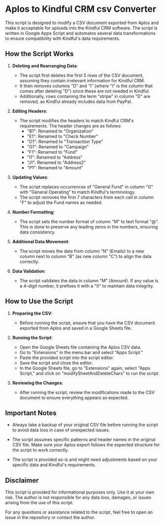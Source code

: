 # Aplos to Kindful CRM csv Converter 

This script is designed to modify a CSV document exported from Aplos and make it acceptable for uploads into the Kindful CRM software. The script is written in Google Apps Script and automates several data transformations to ensure compatibility with Kindful's data requirements.

## How the Script Works

1. **Deleting and Rearranging Data**:
   - The script first deletes the first 5 rows of the CSV document, assuming they contain irrelevant information for Kindful CRM.
   - It then removes columns "D" and "I" (where "I" is the column that comes after deleting "D") since these are not needed in Kindful.
   - Additionally, rows containing the term "stripe" in column "D" are removed, as Kindful already includes data from PayPal.

2. **Editing Headers**:
   - The script modifies the headers to match Kindful CRM's requirements. The header changes are as follows:
     - "B1": Renamed to "Organization"
     - "E1": Renamed to "Check Number"
     - "D1": Renamed to "Transaction Type"
     - "G1": Renamed to "Campaign"
     - "F1": Renamed to "Fund"
     - "I1": Renamed to "Address"
     - "J1": Renamed to "Address2"
     - "P1": Renamed to "Amount"

3. **Updating Values**:
   - The script replaces occurrences of "General Fund" in column "G" with "General Operating" to match Kindful's terminology.
   - The script removes the first 7 characters from each cell in column "F" to adjust the Fund names as needed.

4. **Number Formatting**:
   - The script sets the number format of column "M" to text format "@". This is done to preserve any leading zeros in the numbers, ensuring data consistency.

5. **Additional Data Movement**:
   - The script moves the data from column "N" (Emails) to a new column next to column "B" (as new column "C") to align the data correctly.

6. **Data Validation**:
   - The script validates the data in column "M" (Amount). If any value is a 4-digit number, it prefixes it with a "0" to maintain data integrity.

## How to Use the Script

1. **Preparing the CSV**:
   - Before running the script, ensure that you have the CSV document exported from Aplos and saved in a Google Sheets file.

2. **Running the Script**:
   - Open the Google Sheets file containing the Aplos CSV data.
   - Go to "Extensions" in the menu bar and select "Apps Script."
   - Paste the provided script into the script editor.
   - Save the script and close the editor.
   - In the Google Sheets file, go to "Extensions" again, select "Apps Script," and click on "modifySheetAndDeleteChars" to run the script.

3. **Reviewing the Changes**:
   - After running the script, review the modifications made to the CSV document to ensure everything appears as expected.

## Important Notes

- Always take a backup of your original CSV file before running the script to avoid data loss in case of unexpected issues.

- The script assumes specific patterns and header names in the original CSV file. Make sure your Aplos export follows the expected structure for the script to work correctly.

- The script is provided as-is and might need adjustments based on your specific data and Kindful's requirements.

## Disclaimer

This script is provided for informational purposes only. Use it at your own risk. The author is not responsible for any data loss, damages, or issues arising from the use of this script.

For any questions or assistance related to the script, feel free to open an issue in the repository or contact the author.
